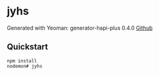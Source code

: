 jyhs
===============
Generated with Yeoman: generator-hapi-plus 0.4.0 [Github](https://github.com/robertpallas/generator-hapi-plus)

Quickstart
----------

	npm install
	nodemon# jyhs
